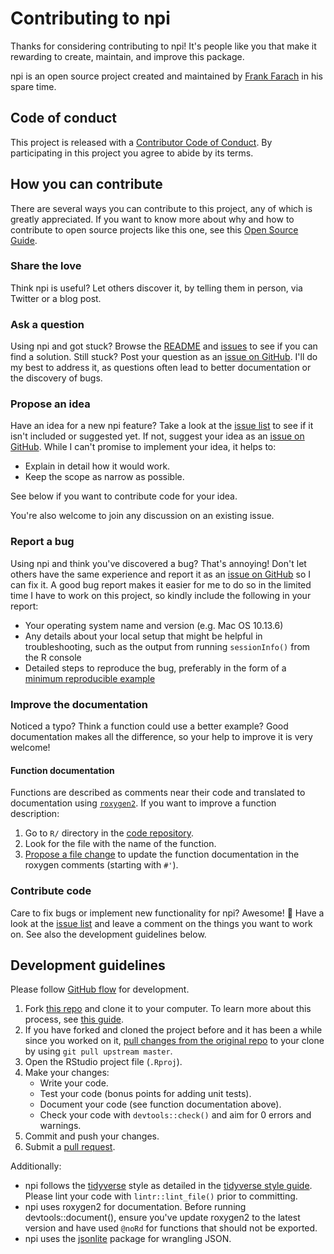 # Contributing to npi

<!-- This CONTRIBUTING.md is adapted from https://gist.github.com/peterdesmet/e90a1b0dc17af6c12daf6e8b2f044e7c -->

Thanks for considering contributing to npi! It's people like you that make it rewarding to create, maintain, and improve this package.

npi is an open source project created and maintained by [Frank Farach](https://www.frankfarach.com/about) in his spare time. 

[repo]: https://github.com/frankfarach/npi
[issues]: https://github.com/frankfarach/npi/issues
[new_issue]: https://github.com/frankfarach/npi/issues/new

## Code of conduct

This project is released with a [Contributor Code of Conduct](CODE_OF_CONDUCT.md). By participating in this project you agree to abide by its terms.

## How you can contribute

There are several ways you can contribute to this project, any of which is greatly appreciated. If you want to know more about why and how to contribute to open source projects like this one, see this [Open Source Guide](https://opensource.guide/how-to-contribute/).

### Share the love

Think npi is useful? Let others discover it, by telling them in person, via Twitter or a blog post.

### Ask a question

Using npi and got stuck? Browse the [README](README.md) and [issues][issues] to see if you can find a solution. Still stuck? Post your question as an [issue on GitHub][new_issue]. I'll do my best to address it, as questions often lead to better documentation or the discovery of bugs.

### Propose an idea

Have an idea for a new npi feature? Take a look at the [issue list][issues] to see if it isn't included or suggested yet. If not, suggest your idea as an [issue on GitHub][new_issue]. While I can't promise to implement your idea, it helps to:

* Explain in detail how it would work.
* Keep the scope as narrow as possible.

See below if you want to contribute code for your idea.

You're also welcome to join any discussion on an existing issue.

### Report a bug

Using npi and think you've discovered a bug? That's annoying! Don't let others have the same experience and report it as an [issue on GitHub][new_issue] so I can fix it. A good bug report makes it easier for me to do so in the limited time I have to work on this project, so kindly include the following in your report:

* Your operating system name and version (e.g. Mac OS 10.13.6)
* Any details about your local setup that might be helpful in troubleshooting, such as the output from running `sessionInfo()` from the R console
* Detailed steps to reproduce the bug, preferably in the form of a [minimum reproducible example](https://robjhyndman.com/hyndsight/minimal-reproducible-examples/)

### Improve the documentation

Noticed a typo? Think a function could use a better example? Good documentation makes all the difference, so your help to improve it is very welcome!

#### Function documentation

Functions are described as comments near their code and translated to documentation using [`roxygen2`](https://klutometis.github.io/roxygen/). If you want to improve a function description:

1. Go to `R/` directory in the [code repository][repo].
2. Look for the file with the name of the function.
3. [Propose a file change](https://help.github.com/articles/editing-files-in-another-user-s-repository/) to update the function documentation in the roxygen comments (starting with `#'`).

### Contribute code

Care to fix bugs or implement new functionality for npi? Awesome! 👏 Have a look at the [issue list][issues] and leave a comment on the things you want to work on. See also the development guidelines below.

## Development guidelines

Please follow [GitHub flow](https://guides.github.com/introduction/flow/) for development.

1. Fork [this repo][repo] and clone it to your computer. To learn more about this process, see [this guide](https://guides.github.com/activities/forking/).
2. If you have forked and cloned the project before and it has been a while since you worked on it, [pull changes from the original repo](https://help.github.com/articles/merging-an-upstream-repository-into-your-fork/) to your clone by using `git pull upstream master`.
3. Open the RStudio project file (`.Rproj`).
4. Make your changes:
    * Write your code.
    * Test your code (bonus points for adding unit tests).
    * Document your code (see function documentation above).
    * Check your code with `devtools::check()` and aim for 0 errors and warnings.
5. Commit and push your changes.
6. Submit a [pull request](https://guides.github.com/activities/forking/#making-a-pull-request).

Additionally:

* npi follows the [tidyverse](https://tidyverse.org/) style as detailed in the [tidyverse style guide](https://style.tidyverse.org/). Please lint your code with `lintr::lint_file()` prior to committing.
* npi uses roxygen2 for documentation. Before running devtools::document(), ensure you've update roxygen2 to the latest version and have used `@noRd` for functions that should not be exported.
* npi uses the [jsonlite](https://github.com/jeroen/jsonlite) package for wrangling JSON.
